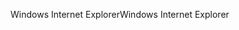 <span data-ttu-id="04fad-101">Windows Internet Explorer</span><span class="sxs-lookup"><span data-stu-id="04fad-101">Windows Internet Explorer</span></span>